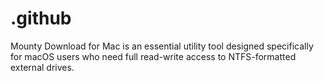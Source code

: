 # .github
Mounty Download for Mac is an essential utility tool designed specifically for macOS users who need full read-write access to NTFS-formatted external drives.
